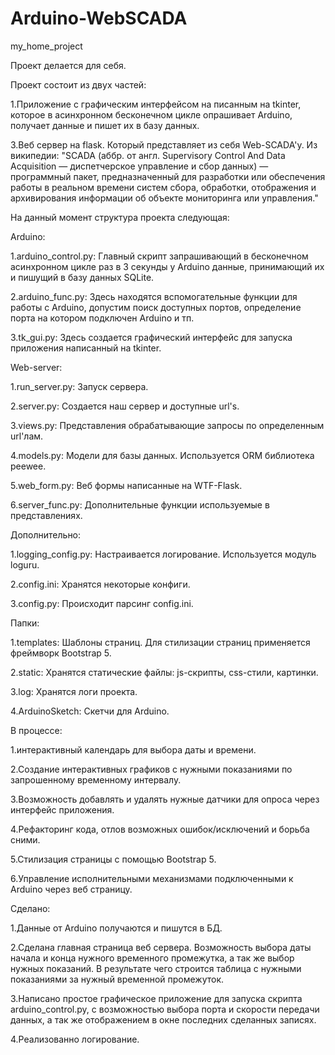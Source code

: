 # Arduino-WebSCADA
my_home_project

Проект делается для себя.

Проект состоит из двух частей:

1.Приложение с графическим интерфейсом на писанным на tkinter, которое в асинхронном бесконечном цикле опрашивает Arduino, получает данные и пишет их в базу данных.

3.Веб сервер на flask. Который представляет из себя Web-SCADA'у.
Из википедии:
"SCADA (аббр. от англ. Supervisory Control And Data Acquisition — диспетчерское управление и сбор данных) — программный пакет, предназначенный для разработки или обеспечения работы в реальном времени систем сбора, обработки, отображения и архивирования информации об объекте мониторинга или управления."

На данный момент структура проекта следующая:


Arduino:

1.arduino_control.py:
Главный скрипт запрашивающий в бесконечном асинхронном цикле раз в 3 секунды у Arduino данные, принимающий их и пишущий в базу данных SQLite.

2.arduino_func.py:
Здесь находятся вспомогательные функции для работы с Arduino, допустим поиск доступных портов, определение порта на котором подключен Arduino и тп.

3.tk_gui.py:
Здесь создается графический интерфейс для запуска приложения написанный на tkinter.


Web-server:

1.run_server.py:
Запуск сервера.

2.server.py:
Создается наш сервер и доступные url's.

3.views.py:
Представления обрабатывающие запросы по определенным url'лам.

4.models.py:
Модели для базы данных. Используется ORM библиотека peewee.

5.web_form.py:
Веб формы написанные на WTF-Flask.

6.server_func.py:
Дополнительные функции используемые в представлениях.


Дополнительно:

1.logging_config.py:
Настраивается логирование. Используется модуль loguru.

2.config.ini:
Хранятся некоторые конфиги.

3.config.py:
Происходит парсинг config.ini.


Папки:

1.templates:
Шаблоны страниц. Для стилизации страниц применяется фреймворк Bootstrap 5.

2.static:
Хранятся статические файлы: js-скрипты, css-стили, картинки.

3.log:
Хранятся логи проекта.

4.ArduinoSketch:
Скетчи для Arduino.


В процессе:

1.интерактивный календарь для выбора даты и времени.

2.Создание интерактивных графиков с нужными показаниями по запрошенному временному интервалу.

3.Возможность добавлять и удалять нужные датчики для опроса через интерфейс приложения.

4.Рефакторинг кода, отлов возможных ошибок/исключений и борьба сними.

5.Стилизация страницы с помощью Bootstrap 5.

6.Управление исполнительными механизмами подключенными к Arduino через веб страницу.


Сделано:

1.Данные от Arduino получаются и пишутся в БД.

2.Сделана главная страница веб сервера. Возможность выбора даты начала и конца нужного временного промежутка, а так же выбор нужных показаний. В результате чего строится таблица с нужными показаниями за нужный временной промежуток.

3.Написано простое графическое приложение для запуска скрипта arduino_control.py, с возможностью выбора порта и скорости передачи данных, а так же отображением в окне последних сделанных записях.

4.Реализованно логирование.
